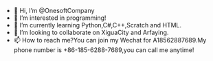 - 👋 Hi, I’m @OnesoftCompany
- 👀 I’m interested in programming!
- 🌱 I’m currently learning Python,C#,C++,Scratch and HTML.
- 💞️ I’m looking to collaborate on XiguaCity and Arfaying.
- 📫 How to reach me?You can join my Wechat for A18562887689.My phone number is +86-185-6288-7689,you can call me anytime!

<!---
OnesoftCompany(me)/OnesoftCompany is a ✨ special ✨ repository because its `README.md` (this file) appears on your GitHub profile.
You can click the Preview link to take a look at your changes.
--->

